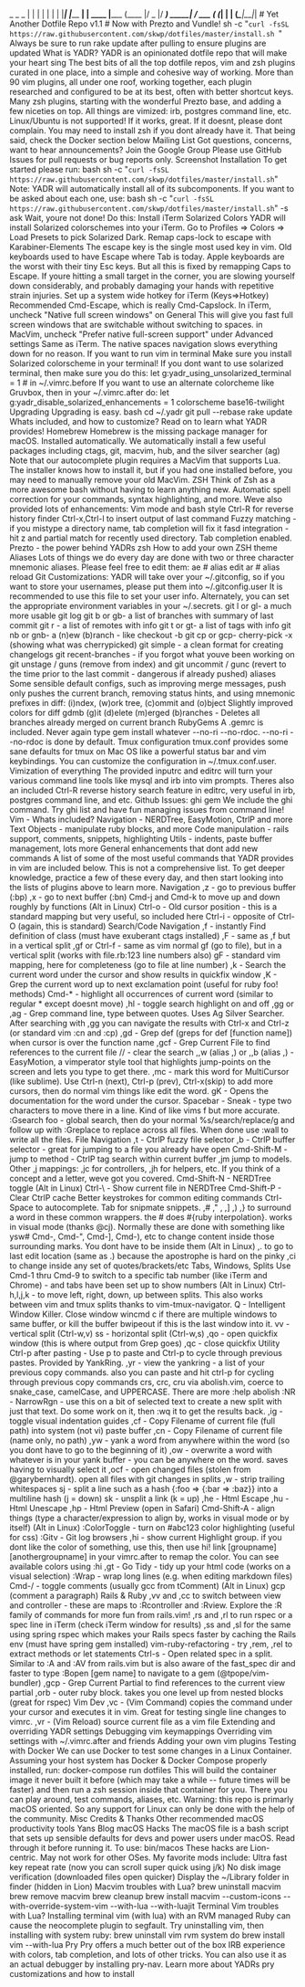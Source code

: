 _ _ _ | | | | | | | |___| |_____ __| | ____ |_____ (____ |/ _ |/ ___) _____| / ___ ( (_| | | (_______\_____|\____|_| # Yet Another Dotfile Repo v1.1 # Now with Prezto and Vundle! sh -c "`curl -fsSL https://raw.githubusercontent.com/skwp/dotfiles/master/install.sh `" Always be sure to run rake update after pulling to ensure plugins are updated What is YADR? YADR is an opinionated dotfile repo that will make your heart sing The best bits of all the top dotfile repos, vim and zsh plugins curated in one place, into a simple and cohesive way of working. More than 90 vim plugins, all under one roof, working together, each plugin researched and configured to be at its best, often with better shortcut keys. Many zsh plugins, starting with the wonderful Prezto base, and adding a few niceties on top. All things are vimized: irb, postgres command line, etc. Linux/Ubuntu is not supported! If it works, great. If it doesnt, please dont complain. You may need to install zsh if you dont already have it. That being said, check the Docker section below Mailing List Got questions, concerns, want to hear announcements? Join the Google Group Please use GitHub Issues for pull requests or bug reports only. Screenshot Installation To get started please run: bash sh -c "`curl -fsSL https://raw.githubusercontent.com/skwp/dotfiles/master/install.sh`" Note: YADR will automatically install all of its subcomponents. If you want to be asked about each one, use: bash sh -c "`curl -fsSL https://raw.githubusercontent.com/skwp/dotfiles/master/install.sh`" -s ask Wait, youre not done! Do this: Install iTerm Solarized Colors YADR will install Solarized colorschemes into your iTerm. Go to Profiles => Colors => Load Presets to pick Solarized Dark. Remap caps-lock to escape with Karabiner-Elements The escape key is the single most used key in vim. Old keyboards used to have Escape where Tab is today. Apple keyboards are the worst with their tiny Esc keys. But all this is fixed by remapping Caps to Escape. If youre hitting a small target in the corner, you are slowing yourself down considerably, and probably damaging your hands with repetitive strain injuries. Set up a system wide hotkey for iTerm (Keys=>Hotkey) Recommended Cmd-Escape, which is really Cmd-Capslock. In iTerm, uncheck "Native full screen windows" on General This will give you fast full screen windows that are switchable without switching to spaces. in MacVim, uncheck "Prefer native full-screen support" under Advanced settings Same as iTerm. The native spaces navigation slows everything down for no reason. If you want to run vim in terminal Make sure you install Solarized colorscheme in your terminal! If you dont want to use solarized terminal, then make sure you do this: let g:yadr_using_unsolarized_terminal = 1 # in ~/.vimrc.before If you want to use an alternate colorcheme like Gruvbox, then in your ~/.vimrc.after do: let g:yadr_disable_solarized_enhancements = 1 colorscheme base16-twilight Upgrading Upgrading is easy. bash cd ~/.yadr git pull --rebase rake update Whats included, and how to customize? Read on to learn what YADR provides! Homebrew Homebrew is the missing package manager for macOS. Installed automatically. We automatically install a few useful packages including ctags, git, macvim, hub, and the silver searcher (ag) Note that our autocomplete plugin requires a MacVim that supports Lua. The installer knows how to install it, but if you had one installed before, you may need to manually remove your old MacVim. ZSH Think of Zsh as a more awesome bash without having to learn anything new. Automatic spell correction for your commands, syntax highlighting, and more. Weve also provided lots of enhancements: Vim mode and bash style Ctrl-R for reverse history finder Ctrl-x,Ctrl-l to insert output of last command Fuzzy matching - if you mistype a directory name, tab completion will fix it fasd integration - hit z and partial match for recently used directory. Tab completion enabled. Prezto - the power behind YADRs zsh How to add your own ZSH theme Aliases Lots of things we do every day are done with two or three character mnemonic aliases. Please feel free to edit them: ae # alias edit ar # alias reload Git Customizations: YADR will take over your ~/.gitconfig, so if you want to store your usernames, please put them into ~/.gitconfig.user It is recommended to use this file to set your user info. Alternately, you can set the appropriate environment variables in your ~/.secrets. git l or gl- a much more usable git log git b or gb- a list of branches with summary of last commit git r - a list of remotes with info git t or gt- a list of tags with info git nb or gnb- a (n)ew (b)ranch - like checkout -b git cp or gcp- cherry-pick -x (showing what was cherrypicked) git simple - a clean format for creating changelogs git recent-branches - if you forgot what youve been working on git unstage / guns (remove from index) and git uncommit / gunc (revert to the time prior to the last commit - dangerous if already pushed) aliases Some sensible default configs, such as improving merge messages, push only pushes the current branch, removing status hints, and using mnemonic prefixes in diff: (i)ndex, (w)ork tree, (c)ommit and (o)bject Slightly improved colors for diff gdmb (g)it (d)elete (m)erged (b)ranches - Deletes all branches already merged on current branch RubyGems A .gemrc is included. Never again type gem install whatever --no-ri --no-rdoc. --no-ri --no-rdoc is done by default. Tmux configuration tmux.conf provides some sane defaults for tmux on Mac OS like a powerful status bar and vim keybindings. You can customize the configuration in ~/.tmux.conf.user. Vimization of everything The provided inputrc and editrc will turn your various command line tools like mysql and irb into vim prompts. Theres also an included Ctrl-R reverse history search feature in editrc, very useful in irb, postgres command line, and etc. Github Issues: ghi gem We include the ghi command. Try ghi list and have fun managing issues from command line! Vim - Whats included? Navigation - NERDTree, EasyMotion, CtrlP and more Text Objects - manipulate ruby blocks, and more Code manipulation - rails support, comments, snippets, highlighting Utils - indents, paste buffer management, lots more General enhancements that dont add new commands A list of some of the most useful commands that YADR provides in vim are included below. This is not a comprehensive list. To get deeper knowledge, practice a few of these every day, and then start looking into the lists of plugins above to learn more. Navigation ,z - go to previous buffer (:bp) ,x - go to next buffer (:bn) Cmd-j and Cmd-k to move up and down roughly by functions (Alt in Linux) Ctrl-o - Old cursor position - this is a standard mapping but very useful, so included here Ctrl-i - opposite of Ctrl-O (again, this is standard) Search/Code Navigation ,f - instantly Find definition of class (must have exuberant ctags installed) ,F - same as ,f but in a vertical split ,gf or Ctrl-f - same as vim normal gf (go to file), but in a vertical split (works with file.rb:123 line numbers also) gF - standard vim mapping, here for completeness (go to file at line number) ,k - Search the current word under the cursor and show results in quickfix window ,K - Grep the current word up to next exclamation point (useful for ruby foo! methods) Cmd-* - highlight all occurrences of current word (similar to regular * except doesnt move) ,hl - toggle search highlight on and off ,gg or ,ag - Grep command line, type between quotes. Uses Ag Silver Searcher. After searching with ,gg you can navigate the results with Ctrl-x and Ctrl-z (or standard vim :cn and :cp) ,gd - Grep def (greps for def [function name]) when cursor is over the function name ,gcf - Grep Current File to find references to the current file // - clear the search ,,w (alias ,<esc>) or ,,b (alias ,<shift-esc>) - EasyMotion, a vimperator style tool that highlights jump-points on the screen and lets you type to get there. ,mc - mark this word for MultiCursor (like sublime). Use Ctrl-n (next), Ctrl-p (prev), Ctrl-x(skip) to add more cursors, then do normal vim things like edit the word. gK - Opens the documentation for the word under the cursor. Spacebar - Sneak - type two characters to move there in a line. Kind of like vims f but more accurate. :Gsearch foo - global search, then do your normal %s/search/replace/g and follow up with :Greplace to replace across all files. When done use :wall to write all the files. File Navigation ,t - CtrlP fuzzy file selector ,b - CtrlP buffer selector - great for jumping to a file you already have open Cmd-Shift-M - jump to method - CtrlP tag search within current buffer ,jm jump to models. Other ,j mappings: ,jc for controllers, ,jh for helpers, etc. If you think of a concept and a letter, weve got you covered. Cmd-Shift-N - NERDTree toggle (Alt in Linux) Ctrl-\ - Show current file in NERDTree Cmd-Shift-P - Clear CtrlP cache Better keystrokes for common editing commands Ctrl-Space to autocomplete. Tab for snipmate snippets. ,# ," , ,] ,) ,} to surround a word in these common wrappers. the # does #{ruby interpolation}. works in visual mode (thanks @cj). Normally these are done with something like ysw# Cmd-, Cmd-", Cmd-], Cmd-), etc to change content inside those surrounding marks. You dont have to be inside them (Alt in Linux) ,. to go to last edit location (same as .) because the apostrophe is hard on the pinky ,ci to change inside any set of quotes/brackets/etc Tabs, Windows, Splits Use Cmd-1 thru Cmd-9 to switch to a specific tab number (like iTerm and Chrome) - and tabs have been set up to show numbers (Alt in Linux) Ctrl-h,l,j,k - to move left, right, down, up between splits. This also works between vim and tmux splits thanks to vim-tmux-navigator. Q - Intelligent Window Killer. Close window wincmd c if there are multiple windows to same buffer, or kill the buffer bwipeout if this is the last window into it. vv - vertical split (Ctrl-w,v) ss - horizontal split (Ctrl-w,s) ,qo - open quickfix window (this is where output from Grep goes) ,qc - close quickfix Utility Ctrl-p after pasting - Use p to paste and Ctrl-p to cycle through previous pastes. Provided by YankRing. ,yr - view the yankring - a list of your previous copy commands. also you can paste and hit ctrl-p for cycling through previous copy commands crs, crc, cru via abolish.vim, coerce to snake_case, camelCase, and UPPERCASE. There are more :help abolish :NR - NarrowRgn - use this on a bit of selected text to create a new split with just that text. Do some work on it, then :wq it to get the results back. ,ig - toggle visual indentation guides ,cf - Copy Filename of current file (full path) into system (not vi) paste buffer ,cn - Copy Filename of current file (name only, no path) ,yw - yank a word from anywhere within the word (so you dont have to go to the beginning of it) ,ow - overwrite a word with whatever is in your yank buffer - you can be anywhere on the word. saves having to visually select it ,ocf - open changed files (stolen from @garybernhardt). open all files with git changes in splits ,w - strip trailing whitespaces sj - split a line such as a hash {:foo => {:bar => :baz}} into a multiline hash (j = down) sk - unsplit a link (k = up) ,he - Html Escape ,hu - Html Unescape ,hp - Html Preview (open in Safari) Cmd-Shift-A - align things (type a character/expression to align by, works in visual mode or by itself) (Alt in Linux) :ColorToggle - turn on #abc123 color highlighting (useful for css) :Gitv - Git log browsers ,hi - show current Highlight group. if you dont like the color of something, use this, then use hi! link [groupname] [anothergroupname] in your vimrc.after to remap the color. You can see available colors using :hi ,gt - Go Tidy - tidy up your html code (works on a visual selection) :Wrap - wrap long lines (e.g. when editing markdown files) Cmd-/ - toggle comments (usually gcc from tComment) (Alt in Linux) gcp (comment a paragraph) Rails & Ruby ,vv and ,cc to switch between view and controller - these are maps to :Rcontroller and :Rview. Explore the :R family of commands for more fun from rails.vim! ,rs and ,rl to run rspec or a spec line in iTerm (check iTerm window for results) ,ss and ,sl for the same using spring rspec which makes your Rails specs faster by caching the Rails env (must have spring gem installed) vim-ruby-refactoring - try ,rem, ,rel to extract methods or let statements Ctrl-s - Open related spec in a split. Similar to :A and :AV from rails.vim but is also aware of the fast_spec dir and faster to type :Bopen [gem name] to navigate to a gem (@tpope/vim-bundler) ,gcp - Grep Current Partial to find references to the current view partial ,orb - outer ruby block. takes you one level up from nested blocks (great for rspec) Vim Dev ,vc - (Vim Command) copies the command under your cursor and executes it in vim. Great for testing single line changes to vimrc. ,vr - (Vim Reload) source current file as a vim file Extending and overriding YADR settings Debugging vim keymappings Overriding vim settings with ~/.vimrc.after and friends Adding your own vim plugins Testing with Docker We can use Docker to test some changes in a Linux Container. Assuming your host system has Docker & Docker Compose properly installed, run: docker-compose run dotfiles This will build the container image it never built it before (which may take a while -- future times will be faster) and then run a zsh session inside that container for you. There you can play around, test commands, aliases, etc. Warning: this repo is primarly macOS oriented. So any support for Linux can only be done with the help of the community. Misc Credits & Thanks Other recommended macOS productivity tools Yans Blog macOS Hacks The macOS file is a bash script that sets up sensible defaults for devs and power users under macOS. Read through it before running it. To use: bin/macos These hacks are Lion-centric. May not work for other OSes. My favorite mods include: Ultra fast key repeat rate (now you can scroll super quick using j/k) No disk image verification (downloaded files open quicker) Display the ~/Library folder in finder (hidden in Lion) Macvim troubles with Lua? brew uninstall macvim brew remove macvim brew cleanup brew install macvim --custom-icons --with-override-system-vim --with-lua --with-luajit Terminal Vim troubles with Lua? Installing terminal vim (with lua) with an RVM managed Ruby can cause the neocomplete plugin to segfault. Try uninstalling vim, then installing with system ruby: brew uninstall vim rvm system do brew install vim --with-lua Pry Pry offers a much better out of the box IRB experience with colors, tab completion, and lots of other tricks. You can also use it as an actual debugger by installing pry-nav. Learn more about YADRs pry customizations and how to install